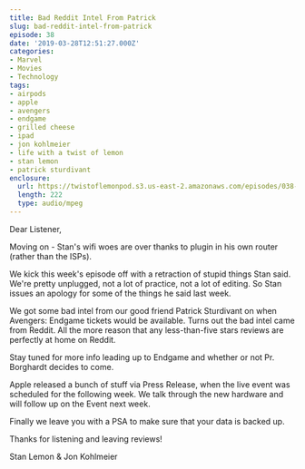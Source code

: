 ```yaml
---
title: Bad Reddit Intel From Patrick
slug: bad-reddit-intel-from-patrick
episode: 38
date: '2019-03-28T12:51:27.000Z'
categories:
- Marvel
- Movies
- Technology
tags:
- airpods
- apple
- avengers
- endgame
- grilled cheese
- ipad
- jon kohlmeier
- life with a twist of lemon
- stan lemon
- patrick sturdivant
enclosure:
  url: https://twistoflemonpod.s3.us-east-2.amazonaws.com/episodes/038-lwatol-20190328.mp3
  length: 222
  type: audio/mpeg
---
```


Dear Listener,

Moving on - Stan's wifi woes are over thanks to plugin in his own router (rather than the ISPs).

We kick this week's episode off with a retraction of stupid things Stan said. We're pretty unplugged, not a lot of practice, not a lot of editing. So Stan issues an apology for some of the things he said last week.

We got some bad intel from our good friend Patrick Sturdivant on when Avengers: Endgame tickets would be available. Turns out the bad intel came from Reddit. All the more reason that any less-than-five stars reviews are perfectly at home on Reddit.

Stay tuned for more info leading up to Endgame and whether or not Pr. Borghardt decides to come.

Apple released a bunch of stuff via Press Release, when the live event was scheduled for the following week. We talk through the new hardware and will follow up on the Event next week.

Finally we leave you with a PSA to make sure that your data is backed up.

Thanks for listening and leaving reviews!

Stan Lemon & Jon Kohlmeier

